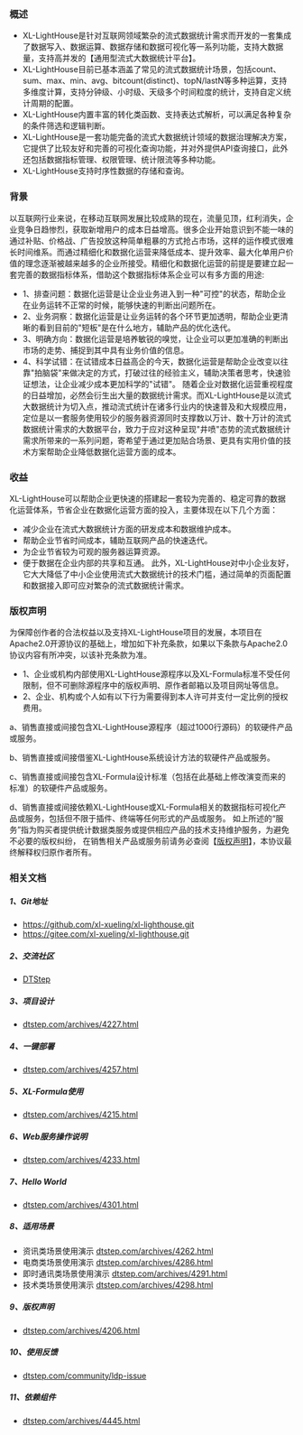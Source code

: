 ### 概述

* XL-LightHouse是针对互联网领域繁杂的流式数据统计需求而开发的一套集成了数据写入、数据运算、数据存储和数据可视化等一系列功能，支持大数据量，支持高并发的【通用型流式大数据统计平台】。
* XL-LightHouse目前已基本涵盖了常见的流式数据统计场景，包括count、sum、max、min、avg、bitcount(distinct)、topN/lastN等多种运算，支持多维度计算，支持分钟级、小时级、天级多个时间粒度的统计，支持自定义统计周期的配置。
* XL-LightHouse内置丰富的转化类函数、支持表达式解析，可以满足各种复杂的条件筛选和逻辑判断。
* XL-LightHouse是一套功能完备的流式大数据统计领域的数据治理解决方案，它提供了比较友好和完善的可视化查询功能，并对外提供API查询接口，此外还包括数据指标管理、权限管理、统计限流等多种功能。
* XL-LightHouse支持时序性数据的存储和查询。

### 背景

以互联网行业来说，在移动互联网发展比较成熟的现在，流量见顶，红利消失，企业竞争日趋惨烈，获取新增用户的成本日益增高。很多企业开始意识到不能一味的通过补贴、价格战、广告投放这种简单粗暴的方式抢占市场，这样的运作模式很难长时间维系。而通过精细化和数据化运营来降低成本、提升效率、最大化单用户价值的理念逐渐被越来越多的企业所接受。精细化和数据化运营的前提是要建立起一套完善的数据指标体系，借助这个数据指标体系企业可以有多方面的用途:
* 1、排查问题：数据化运营是让企业业务进入到一种"可控"的状态，帮助企业在业务运转不正常的时候，能够快速的判断出问题所在。
* 2、业务洞察：数据化运营是让业务运转的各个环节更加透明，帮助企业更清晰的看到目前的"短板"是在什么地方，辅助产品的优化迭代。
* 3、明确方向：数据化运营是培养敏锐的嗅觉，让企业可以更加准确的判断出市场的走势、捕捉到其中具有业务价值的信息。
* 4、科学试错：在试错成本日益高企的今天，数据化运营是帮助企业改变以往靠"拍脑袋"来做决定的方式，打破过往的经验主义，辅助决策者思考，快速验证想法，让企业减少成本更加科学的"试错"。
  随着企业对数据化运营重视程度的日益增加，必然会衍生出大量的数据统计需求。而XL-LightHouse是以流式大数据统计为切入点，推动流式统计在诸多行业内的快速普及和大规模应用，定位是以一套服务使用较少的服务器资源同时支撑数以万计、数十万计的流式数据统计需求的大数据平台，致力于应对这种呈现"井喷"态势的流式数据统计需求所带来的一系列问题，寄希望于通过更加贴合场景、更具有实用价值的技术方案帮助企业降低数据化运营方面的成本。

### 收益
XL-LightHouse可以帮助企业更快速的搭建起一套较为完善的、稳定可靠的数据化运营体系，节省企业在数据化运营方面的投入，主要体现在以下几个方面：
* 减少企业在流式大数据统计方面的研发成本和数据维护成本。
* 帮助企业节省时间成本，辅助互联网产品的快速迭代。
* 为企业节省较为可观的服务器运算资源。
* 便于数据在企业内部的共享和互通。
  此外，XL-LightHouse对中小企业友好，它大大降低了中小企业使用流式大数据统计的技术门槛，通过简单的页面配置和数据接入即可应对繁杂的流式数据统计需求。

### 版权声明

为保障创作者的合法权益以及支持XL-LightHouse项目的发展，本项目在Apache2.0开源协议的基础上，增加如下补充条款，如果以下条款与Apache2.0协议内容有所冲突，以该补充条款为准。
* 1、企业或机构内部使用XL-LightHouse源程序以及XL-Formula标准不受任何限制，但不可删除源程序中的版权声明、原作者邮箱以及项目网址等信息。
* 2、企业、机构或个人如有以下行为需要得到本人许可并支付一定比例的授权费用。

a、销售直接或间接包含XL-LightHouse源程序（超过1000行源码）的软硬件产品或服务。

b、销售直接或间接借鉴XL-LightHouse系统设计方法的软硬件产品或服务。

c、销售直接或间接包含XL-Formula设计标准（包括在此基础上修改演变而来的标准）的软硬件产品或服务。

d、销售直接或间接依赖XL-LightHouse或XL-Formula相关的数据指标可视化产品或服务，包括但不限于插件、终端等任何形式的产品或服务。
如上所述的“服务”指为购买者提供统计数据类服务或提供相应产品的技术支持维护服务，为避免不必要的版权纠纷， 在销售相关产品或服务前请务必查阅【<a href="https://dtstep.com/archives/4206.html" target="_blank" rel="noopener">版权声明</a>】，本协议最终解释权归原作者所有。

### 相关文档

##### 1、Git地址
- https://github.com/xl-xueling/xl-lighthouse.git
- https://gitee.com/xl-xueling/xl-lighthouse.git

##### 2、交流社区

- <a href="https://dtstep.com" target="_blank" rel="noopener">DTStep</a>

##### 3、项目设计

- <a href="https://dtstep.com/archives/4227.html" target="_blank" rel="noopener">dtstep.com/archives/4227.html</a>

##### 4、一键部署

- <a href="https://dtstep.com/archives/4257.html" target="_blank" rel="noopener">dtstep.com/archives/4257.html</a>

##### 5、XL-Formula使用

- <a href="https://dtstep.com/archives/4215.html" target="_blank" rel="noopener">dtstep.com/archives/4215.html</a>

##### 6、Web服务操作说明

- <a href="https://dtstep.com/archives/4233.html" target="_blank" rel="noopener">dtstep.com/archives/4233.html</a>

##### 7、Hello World

- <a href="https://dtstep.com/archives/4301.html" target="_blank" rel="noopener">dtstep.com/archives/4301.html</a>

##### 8、适用场景

- 资讯类场景使用演示 <a href="https://dtstep.com/archives/4262.html" target="_blank" rel="noopener">dtstep.com/archives/4262.html</a>
- 电商类场景使用演示 <a href="https://dtstep.com/archives/4286.html" target="_blank" rel="noopener">dtstep.com/archives/4286.html</a>
- 即时通讯类场景使用演示 <a href="https://dtstep.com/archives/4291.html" target="_blank" rel="noopener">dtstep.com/archives/4291.html</a>
- 技术类场景使用演示  <a href="https://dtstep.com/archives/4298.html" target="_blank" rel="noopener">dtstep.com/archives/4298.html</a>

##### 9、版权声明

- <a href="https://dtstep.com/archives/4206.html" target="_blank" rel="noopener">dtstep.com/archives/4206.html</a>

##### 10、使用反馈

- <a href="https://dtstep.com/community/ldp-issue" target="_blank" rel="noopener">dtstep.com/community/ldp-issue</a>

##### 11、依赖组件
- <a href="https://dtstep.com/archives/4445.html" target="_blank" rel="noopener">dtstep.com/archives/4445.html</a>
